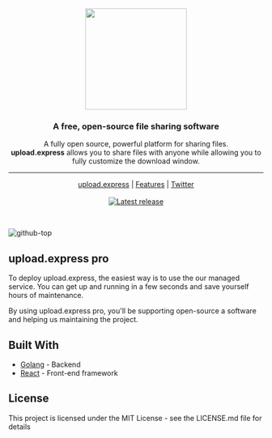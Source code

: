 &nbsp;
<p align="center">
  <a href="https://upload.express">
    <img src="https://user-images.githubusercontent.com/377682/55381066-66980a80-5522-11e9-962f-422241028257.jpg" width="200px" alt="
    " />
  </a>
</p>
<h3 align="center">A free, open-source file sharing software</h3>
<p align="center">A fully open source, powerful platform for sharing files.<br>
    <b>upload.express</b> allows you to share files with anyone while allowing you to fully customize the download window.</p>
<hr />
<p align="center">
    <a href="https://upload.express">upload.express</a> |
    <a href="https://pro.upload.express#features">Features</a> |
    <a href="https://twitter.com/uploadexpress">Twitter</a>
    <br /><br />
    <a href="https://github.com/uploadexpress/app/releases/">
        <img src="https://img.shields.io/github/release/uploadexpress/app.svg" alt="Latest release" />
    </a>
</p>
&nbsp;

![github-top](https://user-images.githubusercontent.com/377682/55385084-9ea44b00-552c-11e9-9643-26f0eec18ad0.png)

## upload.express pro

To deploy upload.express, the easiest way is to use the our managed service. You can get up and running in a few seconds and save yourself hours of maintenance. 

By using upload.express pro, you'll be supporting open-source a software and helping us maintaining the project.

## Built With

* [Golang](http://www.golang.org/) - Backend 
* [React](https://reactjs.org/) - Front-end framework

## License

This project is licensed under the MIT License - see the LICENSE.md file for details
